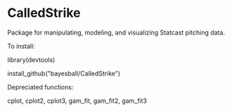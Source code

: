 # CalledStrike

Package for manipulating, modeling, and visualizing Statcast pitching data.

To install:

library(devtools)

install_github("bayesball/CalledStrike")

Depreciated functions:

cplot, cplot2, cplot3, gam_fit, gam_fit2, gam_fit3
